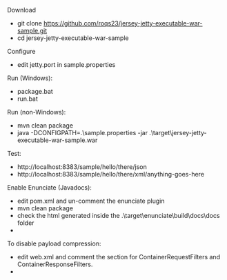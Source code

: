 Download
   - git clone https://github.com/roqs23/jersey-jetty-executable-war-sample.git
   - cd jersey-jetty-executable-war-sample

Configure 
   - edit jetty.port in sample.properties

Run (Windows):
   - package.bat
   - run.bat

Run (non-Windows):
   - mvn clean package
   - java -DCONFIGPATH=.\sample.properties -jar .\target\jersey-jetty-executable-war-sample.war
   
Test:
   - http://localhost:8383/sample/hello/there/json
   - http://localhost:8383/sample/hello/there/xml/anything-goes-here
   
Enable Enunciate (Javadocs):
   - edit pom.xml and un-comment the enunciate plugin
   - mvn clean package
   - check the html generated inside the .\target\enunciate\build\docs\docs folder
   -

To disable payload compression:
   - edit web.xml and comment the <init-param> section for ContainerRequestFilters and ContainerResponseFilters. 
   - 



   
